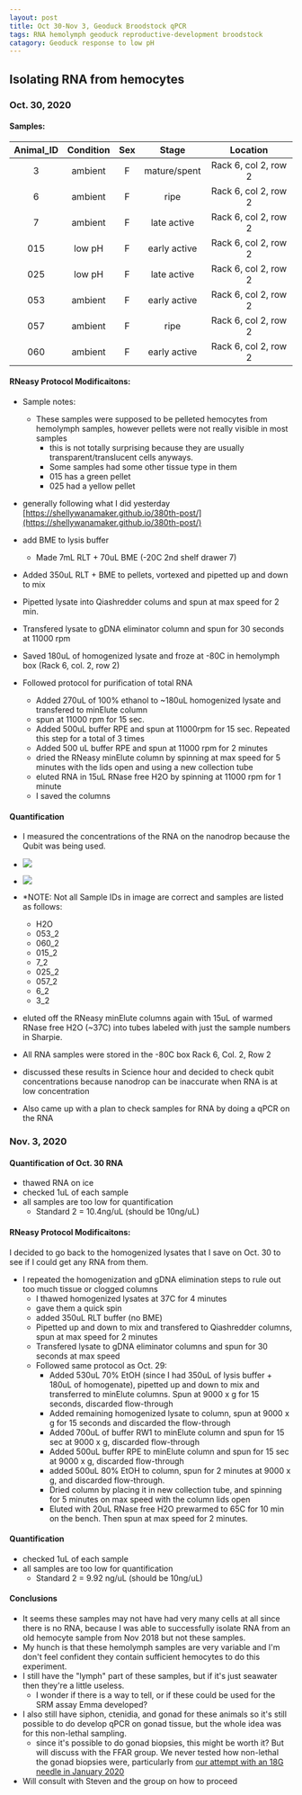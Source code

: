 ```yaml
---
layout: post
title: Oct 30-Nov 3, Geoduck Broodstock qPCR
tags: RNA hemolymph geoduck reproductive-development broodstock
catagory: Geoduck response to low pH 
---
```


## Isolating RNA from hemocytes

### Oct. 30, 2020

#### Samples:

**Animal\_ID**|**Condition**|**Sex**|**Stage**|**Location**
:-----:|:-----:|:-----:|:-----:|:-----:
3|ambient|F|mature/spent|Rack 6, col 2, row 2
6|ambient|F|ripe|Rack 6, col 2, row 2
7|ambient|F|late active|Rack 6, col 2, row 2
015|low pH|F|early active|Rack 6, col 2, row 2
025|low pH|F|late active|Rack 6, col 2, row 2
053|ambient|F|early active|Rack 6, col 2, row 2
057|ambient|F|ripe|Rack 6, col 2, row 2
060|ambient|F|early active|Rack 6, col 2, row 2

#### RNeasy Protocol Modificaitons:
- Sample notes:
	- These samples were supposed to be pelleted hemocytes from hemolymph samples, however pellets were not really visible in most samples
		- this is not totally surprising because they are usually transparent/translucent cells anyways. 
		- Some samples had some other tissue type in them
		- 015 has a green pellet
		- 025 had a yellow pellet 

- generally following what I did yesterday [https://shellywanamaker.github.io/380th-post/](https://shellywanamaker.github.io/380th-post/)
- add BME to lysis buffer
	- Made 7mL RLT + 70uL BME (-20C 2nd shelf drawer 7) 

- Added 350uL RLT + BME to pellets, vortexed and pipetted up and down to mix
- Pipetted lysate into Qiashredder colums and spun at max speed for 2 min.
- Transfered lysate to gDNA eliminator column and spun for 30 seconds at 11000 rpm
- Saved 180uL of homogenized lysate and froze at -80C in hemolymph box (Rack 6, col. 2, row 2)
- Followed protocol for purification of total RNA
	- Added 270uL of 100% ethanol to ~180uL homogenized lysate and transfered to minElute column
	- spun at 11000 rpm for 15 sec.
	- Added 500uL buffer RPE and spun at 11000rpm for 15 sec. Repeated this step for a total of 3 times
	- Added 500 uL buffer RPE and spun at 11000 rpm for 2 minutes
	- dried the RNeasy minElute column by spinning at max speed for 5 minutes with the lids open and using a new collection tube
	- eluted RNA in 15uL RNase free H2O by spinning at 11000 rpm for 1 minute
	- I saved the columns

#### Quantification
- I measured the concentrations of the RNA on the nanodrop because the Qubit was being used. 
- [![](https://raw.githubusercontent.com/shellywanamaker/paper-GeoduckReproDev_pH/master/analyses/qPCR/img/PXL_20201030_210236696.jpg)](https://raw.githubusercontent.com/shellywanamaker/paper-GeoduckReproDev_pH/master/analyses/qPCR/img/PXL_20201030_210236696.jpg)
- [![](https://raw.githubusercontent.com/shellywanamaker/paper-GeoduckReproDev_pH/master/analyses/qPCR/img/PXL_20201030_210250724.jpg)](https://raw.githubusercontent.com/shellywanamaker/paper-GeoduckReproDev_pH/master/analyses/qPCR/img/PXL_20201030_210250724.jpg)
- *NOTE: Not all Sample IDs in image are correct and samples are listed as follows:
	- H2O
	- 053_2
	- 060_2
	- 015_2
	- 7_2
	- 025_2
	- 057_2
	- 6_2
	- 3_2

- eluted off the RNeasy minElute columns again with 15uL of warmed RNase free H2O (~37C) into tubes labeled with just the sample numbers in Sharpie. 
- All RNA samples were stored in the -80C box Rack 6, Col. 2, Row 2
- discussed these results in Science hour and decided to check qubit concentrations because nanodrop can be inaccurate when RNA is at low concentration
- Also came up with a plan to check samples for RNA by doing a qPCR on the RNA

### Nov. 3, 2020
#### Quantification of Oct. 30 RNA
- thawed RNA on ice
- checked 1uL of each sample
- all samples are too low for quantification
	- Standard 2 = 10.4ng/uL (should be 10ng/uL)

#### RNeasy Protocol Modificaitons:
I decided to go back to the homogenized lysates that I save on Oct. 30 to see if I could get any RNA from them.

- I repeated the homogenization and gDNA elimination steps to rule out too much tissue or clogged columns
	- I thawed homogenized lysates at 37C for 4 minutes
	- gave them a quick spin
	- added 350uL RLT buffer (no BME)
	- Pipetted up and down to mix and transfered to Qiashredder columns, spun at max speed for 2 minutes
	- Transfered lysate to gDNA eliminator columns and spun for 30 seconds at max speed
	- Followed same protocol as Oct. 29:
		- Added 530uL 70% EtOH (since I had 350uL of lysis buffer + 180uL of homogenate), pipetted up and down to mix and transferred to minElute columns. Spun at 9000 x g for 15 seconds, discarded flow-through
		- Added remaining homogenized lysate to column, spun at 9000 x g for 15 seconds and discarded the flow-through
		- Added 700uL of buffer RW1 to minElute column and spun for 15 sec at 9000 x g, discarded flow-through
		- Added 500uL buffer RPE to minElute column and spun for 15 sec at 9000 x g, discarded flow-through
		- added 500uL 80% EtOH to column, spun for 2 minutes at 9000 x g, and discarded flow-through. 
		- Dried column by placing it in new collection tube, and spinning for 5 minutes on max speed with the column lids open
		- Eluted with 20uL RNase free H2O prewarmed to 65C for 10 min on the bench. Then spun at max speed for 2 minutes. 

#### Quantification 
- checked 1uL of each sample
- all samples are too low for quantification
	- Standard 2 = 9.92 ng/uL (should be 10ng/uL)

#### Conclusions
- It seems these samples may not have had very many cells at all since there is no RNA, because I was able to successfully isolate RNA from an old hemocyte sample from Nov 2018 but not these samples. 
- My hunch is that these hemolymph samples are very variable and I'm don't feel confident they contain sufficient hemocytes to do this experiment. 
- I still have the "lymph" part of these samples, but if it's just seawater then  they're a little useless.
	- I wonder if there is a way to tell, or if these could be used for the SRM assay Emma developed? 
- I also still have siphon, ctenidia, and gonad for these animals so it's still possible to do develop qPCR on gonad tissue, but the whole idea was for this non-lethal sampling. 
	- since it's possible to do gonad biopsies, this might be worth it? But will discuss with the FFAR group. We never tested how non-lethal the gonad biopsies were, particularly from [our attempt with an 18G needle in January 2020](https://shellywanamaker.github.io/225th-post/) 
- Will consult with Steven and the group on how to proceed 
 



